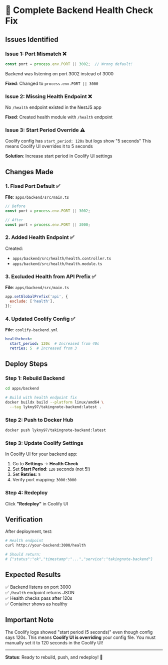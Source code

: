# 🔧 Complete Backend Health Check Fix

## Issues Identified

### Issue 1: Port Mismatch ❌
```javascript
const port = process.env.PORT || 3002;  // Wrong default!
```
Backend was listening on port 3002 instead of 3000

**Fixed**: Changed to `process.env.PORT || 3000`

### Issue 2: Missing Health Endpoint ❌
No `/health` endpoint existed in the NestJS app

**Fixed**: Created health module with `/health` endpoint

### Issue 3: Start Period Override ⚠️
Coolify config has `start_period: 120s` but logs show "5 seconds"
This means Coolify UI overrides it to 5 seconds

**Solution**: Increase start period in Coolify UI settings

## Changes Made

### 1. Fixed Port Default ✅
**File**: `apps/backend/src/main.ts`
```javascript
// Before
const port = process.env.PORT || 3002;

// After  
const port = process.env.PORT || 3000;
```

### 2. Added Health Endpoint ✅
Created:
- `apps/backend/src/health/health.controller.ts`
- `apps/backend/src/health/health.module.ts`

### 3. Excluded Health from API Prefix ✅
**File**: `apps/backend/src/main.ts`
```javascript
app.setGlobalPrefix('api', {
  exclude: ['health'],
});
```

### 4. Updated Coolify Config ✅
**File**: `coolify-backend.yml`
```yaml
healthcheck:
  start_period: 120s  # Increased from 40s
  retries: 5  # Increased from 3
```

## Deploy Steps

### Step 1: Rebuild Backend
```bash
cd apps/backend

# Build with health endpoint fix
docker buildx build --platform linux/amd64 \
  --tag lykny97/takingnote-backend:latest .
```

### Step 2: Push to Docker Hub
```bash
docker push lykny97/takingnote-backend:latest
```

### Step 3: Update Coolify Settings
In Coolify UI for your backend app:
1. Go to **Settings** → **Health Check**
2. Set **Start Period**: `120` seconds (not 5!)
3. Set **Retries**: `5`
4. Verify port mapping: `3000:3000`

### Step 4: Redeploy
Click **"Redeploy"** in Coolify UI

## Verification

After deployment, test:
```bash
# Health endpoint
curl http://your-backend:3000/health

# Should return:
# {"status":"ok","timestamp":"...","service":"takingnote-backend"}
```

## Expected Results

✅ Backend listens on port 3000  
✅ `/health` endpoint returns JSON  
✅ Health checks pass after 120s  
✅ Container shows as healthy  

## Important Note

The Coolify logs showed "start period (5 seconds)" even though config says 120s. This means **Coolify UI is overriding** your config file. You must manually set it to 120 seconds in the Coolify UI!

---

**Status**: Ready to rebuild, push, and redeploy! 🚀

